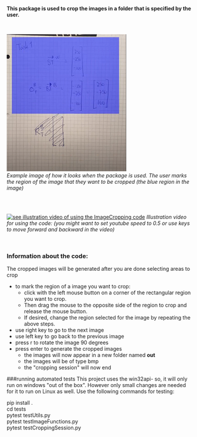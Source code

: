 **This package is used to crop the images in a folder that is specified by the user.**

<br/>


![Example image of how it looks when the package is used](ReadmeImage/cropProgramExampleImage.png)  
_Example image of how it looks when the package is used. 
The user marks the region of the image that they want to be cropped (the blue region in the image)_   

<br/>
<br/>


[![see illustration video of using the ImageCropping code](https://www.youtube.com/watch?v=FH3f7tnlgq4&ab_channel=zohaBeenCoding/0.jpg)](https://www.youtube.com/watch?v=FH3f7tnlgq4&ab_channel=zohaBeenCoding)
_Illustration video for using the code: (you might want to set youtube speed to 0.5 or use keys to move forward and backward in the video)_

<br/>

### Information about the code:  
The cropped images will be generated after you are done selecting areas to crop
* to mark the region of a image you want to crop: 
	* click with the left mouse button on a corner of the rectangular region you want to crop. 
	* Then drag the mouse to the opposite side of the region to crop and release the mouse button.
	* If desired, change the region selected for the image by repeating the above steps.
* use right key to go to the next image 
* use left key to go back to the previous image 
* press r to rotate the image 90 degrees 
* press enter to generate the cropped images 
	* the images will now appear in a new folder named **out** 
	* the images will be of type bmp
	* the "cropping session" will now end 


###running automated tests
This project uses the win32api- so, it will only run on windows "out of the box". However only small
changes are needed for it to run on Linux as well. Use the following commands for testing: 

pip install .\
cd tests\
pytest testUtils.py\
pytest testImageFunctions.py\
pytest testCroppingSession.py